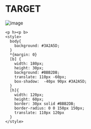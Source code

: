 # TARGET

![image](https://github.com/gaschneider/cssbattle/assets/16023844/bc7648dc-20ee-48f6-a32b-1984e73ab31b)

```
<p h><p b>
<style>
  body{
    background: #3A2A5D;
  }
  *{margin: 0}
  [b] {
    width: 180px;
    height: 30px;
    background: #BBB2DB;
    translate: 110px -60px;
    box-shadow:  -40px 90px #3A2A5D;
  }
  [h]{
    width: 120px;
    height: 60px;
    border: 30px solid #BBB2DB;
    border-radius: 0 0 150px 150px;
    translate: 110px 120px
  }
</style>
```
